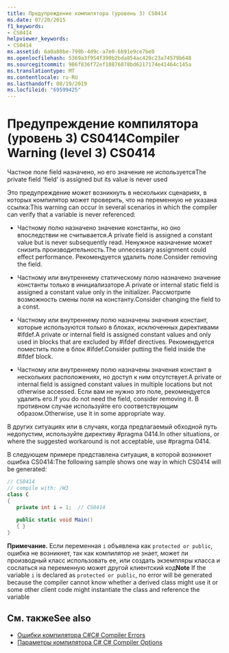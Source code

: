 ```yaml
---
title: Предупреждение компилятора (уровень 3) CS0414
ms.date: 07/20/2015
f1_keywords:
- CS0414
helpviewer_keywords:
- CS0414
ms.assetid: 6a0a80be-799b-4d9c-a7e0-6b91e9ce7be0
ms.openlocfilehash: 5369a3f954f390b2bda854ac420c23a74579b648
ms.sourcegitcommit: 986f836f72ef10876878bd6217174e41464c145a
ms.translationtype: MT
ms.contentlocale: ru-RU
ms.lasthandoff: 08/19/2019
ms.locfileid: "69599425"
---
```

# <a name="compiler-warning-level-3-cs0414"></a><span data-ttu-id="8da7c-102">Предупреждение компилятора (уровень 3) CS0414</span><span class="sxs-lookup"><span data-stu-id="8da7c-102">Compiler Warning (level 3) CS0414</span></span>
<span data-ttu-id="8da7c-103">Частное поле field назначено, но его значение не используется</span><span class="sxs-lookup"><span data-stu-id="8da7c-103">The private field 'field' is assigned but its value is never used</span></span>  
  
 <span data-ttu-id="8da7c-104">Это предупреждение может возникнуть в нескольких сценариях, в которых компилятор может проверить, что на переменную не указана ссылка:</span><span class="sxs-lookup"><span data-stu-id="8da7c-104">This warning can occur in several scenarios in which the compiler can verify that a variable is never referenced:</span></span>  
  
- <span data-ttu-id="8da7c-105">Частному полю назначено значение константы, но оно впоследствии не считывается.</span><span class="sxs-lookup"><span data-stu-id="8da7c-105">A private field is assigned a constant value but is never subsequently read.</span></span> <span data-ttu-id="8da7c-106">Ненужное назначение может снизить производительность.</span><span class="sxs-lookup"><span data-stu-id="8da7c-106">The unnecessary assignment could effect performance.</span></span> <span data-ttu-id="8da7c-107">Рекомендуется удалить поле.</span><span class="sxs-lookup"><span data-stu-id="8da7c-107">Consider removing the field.</span></span>  
  
- <span data-ttu-id="8da7c-108">Частному или внутреннему статическому полю назначено значение константы только в инициализаторе.</span><span class="sxs-lookup"><span data-stu-id="8da7c-108">A private or internal static field is assigned a constant value only in the initializer.</span></span> <span data-ttu-id="8da7c-109">Рассмотрите возможность смены поля на константу.</span><span class="sxs-lookup"><span data-stu-id="8da7c-109">Consider changing the field to a const.</span></span>  
  
- <span data-ttu-id="8da7c-110">Частному или внутреннему полю назначены значения констант, которые используются только в блоках, исключенных директивами #ifdef.</span><span class="sxs-lookup"><span data-stu-id="8da7c-110">A private or internal field is assigned constant values and only used in blocks that are excluded by #ifdef directives.</span></span> <span data-ttu-id="8da7c-111">Рекомендуется поместить поле в блок #ifdef.</span><span class="sxs-lookup"><span data-stu-id="8da7c-111">Consider putting the field inside the #ifdef block.</span></span>  
  
- <span data-ttu-id="8da7c-112">Частному или внутреннему полю назначены значения констант в нескольких расположениях, но доступ к ним отсутствует.</span><span class="sxs-lookup"><span data-stu-id="8da7c-112">A private or internal field is assigned constant values in multiple locations but not otherwise accessed.</span></span> <span data-ttu-id="8da7c-113">Если вам не нужно это поле, рекомендуется удалить его.</span><span class="sxs-lookup"><span data-stu-id="8da7c-113">If you do not need the field, consider removing it.</span></span> <span data-ttu-id="8da7c-114">В противном случае используйте его соответствующим образом.</span><span class="sxs-lookup"><span data-stu-id="8da7c-114">Otherwise, use it in some appropriate way.</span></span>  
  
 <span data-ttu-id="8da7c-115">В других ситуациях или в случаях, когда предлагаемый обходной путь недопустим, используйте директиву #pragma 0414.</span><span class="sxs-lookup"><span data-stu-id="8da7c-115">In other situations, or where the suggested workaround is not acceptable, use #pragma 0414.</span></span>  
  
 <span data-ttu-id="8da7c-116">В следующем примере представлена ситуация, в которой возникнет ошибка CS0414:</span><span class="sxs-lookup"><span data-stu-id="8da7c-116">The following sample shows one way in which CS0414 will be generated:</span></span>  
  
```csharp  
// CS0414  
// compile with: /W3  
class C  
{  
   private int i = 1;  // CS0414  
  
   public static void Main()  
   { }  
}  
```  
  
 <span data-ttu-id="8da7c-117">**Примечание.** Если переменная `i` объявлена как `protected or public`, ошибка не возникнет, так как компилятор не знает, может ли производный класс использовать ее, или создать экземпляры класса и сослаться на переменную может другой клиентский код</span><span class="sxs-lookup"><span data-stu-id="8da7c-117">**Note** If the variable `i` is declared as `protected or public`, no error will be generated because the compiler cannot know whether a derived class might use it or some other client code might instantiate the class and reference the variable</span></span>  
  
## <a name="see-also"></a><span data-ttu-id="8da7c-118">См. также</span><span class="sxs-lookup"><span data-stu-id="8da7c-118">See also</span></span>

- [<span data-ttu-id="8da7c-119">Ошибки компилятора C#</span><span class="sxs-lookup"><span data-stu-id="8da7c-119">C# Compiler Errors</span></span>](../language-reference/compiler-messages/index.md)
- [<span data-ttu-id="8da7c-120">Параметры компилятора C# </span><span class="sxs-lookup"><span data-stu-id="8da7c-120">C# Compiler Options</span></span>](../language-reference/compiler-options/index.md)
